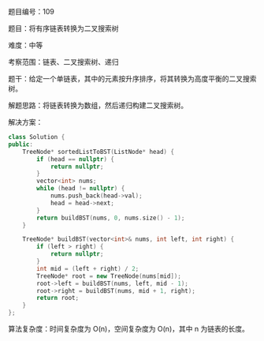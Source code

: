 题目编号：109

题目：将有序链表转换为二叉搜索树

难度：中等

考察范围：链表、二叉搜索树、递归

题干：给定一个单链表，其中的元素按升序排序，将其转换为高度平衡的二叉搜索树。

解题思路：将链表转换为数组，然后递归构建二叉搜索树。

解决方案：

```cpp
class Solution {
public:
    TreeNode* sortedListToBST(ListNode* head) {
        if (head == nullptr) {
            return nullptr;
        }
        vector<int> nums;
        while (head != nullptr) {
            nums.push_back(head->val);
            head = head->next;
        }
        return buildBST(nums, 0, nums.size() - 1);
    }

    TreeNode* buildBST(vector<int>& nums, int left, int right) {
        if (left > right) {
            return nullptr;
        }
        int mid = (left + right) / 2;
        TreeNode* root = new TreeNode(nums[mid]);
        root->left = buildBST(nums, left, mid - 1);
        root->right = buildBST(nums, mid + 1, right);
        return root;
    }
};
```

算法复杂度：时间复杂度为 O(n)，空间复杂度为 O(n)，其中 n 为链表的长度。